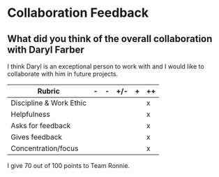 # Collaboration Feedback

## What did you think of the overall collaboration with Daryl Farber

I think Daryl is an exceptional person to work with and I would like to collaborate with him in future projects.

| Rubric | -   | -   | +/- | +   | ++  |
|--------|-----|-----|-----|-----|-----|
| Discipline & Work Ethic |     |     |     |     |  x   |
| Helpfulness             |     |     |     |     |  x   |
| Asks for feedback       |     |     |     |     |  x   |
| Gives feedback          |     |     |     |     |  x   |
| Concentration/focus     |     |     |     |     |  x   |

I give 70 out of 100 points to Team Ronnie.
